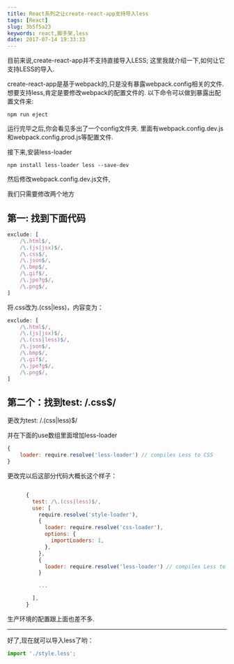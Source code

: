 ```yaml
---
title: React系列之让create-react-app支持导入less
tags: [React]
slug: 3b5f5a23
keywords: react,脚手架,less
date: 2017-07-14 19:33:33
---
```


目前来说,create-react-app并不支持直接导入LESS;
这里我就介绍一下,如何让它支持LESS的导入.

create-react-app是基于webpack的,只是没有暴露webpack.config相关的文件.想要支持less,肯定是要修改webpack的配置文件的.
以下命令可以做到暴露出配置文件来:
```
npm run eject
```
运行完毕之后,你会看见多出了一个config文件夹.
里面有webpack.config.dev.js和webpack.config.prod.js等配置文件.

接下来,安装less-loader
```
npm install less-loader less --save-dev
```
然后修改webpack.config.dev.js文件,

我们只需要修改两个地方

## 第一: 找到下面代码
```javascript
exclude: [
    /\.html$/,
    /\.(js|jsx)$/,
    /\.css$/,
    /\.json$/,
    /\.bmp$/,
    /\.gif$/,
    /\.jpe?g$/,
    /\.png$/,
]
```
将.css改为.(css|less)，内容变为：
```javascript
exclude: [
    /\.html$/,
    /\.(js|jsx)$/,
    /\.(css|less)$/,
    /\.json$/,
    /\.bmp$/,
    /\.gif$/,
    /\.jpe?g$/,
    /\.png$/,
]
```


## 第二个：找到test: /\.css$/

更改为test: /\.(css|less)$/

并在下面的use数组里面增加less-loader
```javascript
{
    loader: require.resolve('less-loader') // compiles Less to CSS
}
```

更改完以后这部分代码大概长这个样子：

```javascript

      {
        test: /\.(css|less)$/,
        use: [
          require.resolve('style-loader'),
          {
            loader: require.resolve('css-loader'),
            options: {
              importLoaders: 1,
            },
          },
          {
            loader: require.resolve('less-loader') // compiles Less to CSS
          }

          ...

        ],
      }
 ```
生产环境的配置跟上面也差不多.

---

好了,现在就可以导入less了哟：

``` javascript
import './style.less';
```

